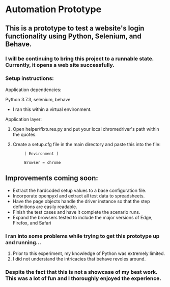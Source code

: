 # Automation Prototype

## This is a prototype to test a website's login functionality using Python, Selenium, and Behave.


### I will be continuing to bring this project to a runnable state. Currently, it opens a web site successfully.

### Setup instructions:

Application dependencies:

   Python 3.7.3, selenium, behave
  
  - I ran this within a virtual environment. 
  
Application layer:

1. Open helper/fixtures.py and put your local chromedriver's path within the quotes.
2. Create a setup.cfg file in the main directory and paste this into the file:

            [ Environment ]

            Browser = chrome


## Improvements coming soon:
 - Extract the hardcoded setup values to a base configuration file. 
 - Incorporate openpyxl and extract all test data to spreadsheets.
 - Have the page objects handle the driver instance so that the step definitions are easily readable.
 - Finish the test cases and have it complete the scenario runs.
 - Expand the browsers tested to include the major versions of Edge, Firefox, and Safari


### I ran into some problems while trying to get this prototype up and running...
  1. Prior to this experiment, my knowledge of Python was extremely limited.
  2. I did not understand the intricacies that behave revoles around.  
  
### Despite the fact that this is not a showcase of my best work. This was a lot of fun and I thoroughly enjoyed the experience. 
